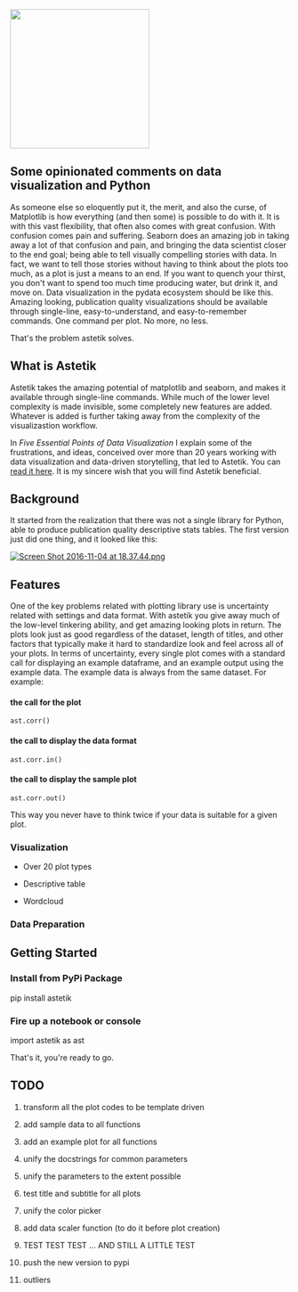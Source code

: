 <img width=250 src='https://raw.githubusercontent.com/mikkokotila/astetik/master/logo.png'>

## Some opinionated comments on data visualization and Python

As someone else so eloquently put it, the merit, and also the curse, of Matplotlib is how everything (and then some) is possible to do with it. It is with this vast flexibility, that often also comes with great confusion. With confusion comes pain and suffering. Seaborn does an amazing job in taking away a lot of that confusion and pain, and bringing the data scientist closer to the end goal; being able to tell visually compelling stories with data. In fact, we want to tell those stories without having to think about the plots too much, as a plot is just a means to an end. If you want to quench your thirst, you don't want to spend too much time producing water, but drink it, and move on. Data visualization in the pydata ecosystem should be like this. Amazing looking, publication quality visualizations should be available through single-line, easy-to-understand, and easy-to-remember commands. One command per plot. No more, no less. 

That's the problem astetik solves.

## What is Astetik

Astetik takes the amazing potential of matplotlib and seaborn, and makes it available through single-line commands. While much of the lower level complexity is made invisible, some completely new features are added. Whatever is added is further taking away from the complexity of the visualizastion workflow. 

In *Five Essential Points of Data Visualization* I explain some of the frustrations, and ideas, conceived over more than 20 years working with data visualization and data-driven storytelling, that led to Astetik. You can [read it here](https://medium.com/@mikkokotila/five-essential-points-on-data-visualization-2856b80730b3). It is my sincere wish that you will find Astetik beneficial. 

## Background 

It started from the realization that there was not a single library for Python, able to produce publication quality descriptive stats tables. The first version just did one thing, and it looked like this: 

[![Screen Shot 2016-11-04 at 18.37.44.png](https://s14.postimg.org/hnoexoujl/Screen_Shot_2016_11_04_at_18_37_44.png)](https://postimg.org/image/70uls9me5/)

## Features 

One of the key problems related with plotting library use is uncertainty related with settings and data format. With astetik you give away much of the low-level tinkering ability, and get amazing looking plots in return. The plots look just as good regardless of the dataset, length of titles, and other factors that typically make it hard to standardize look and feel across all of your plots. In terms of uncertainty, every single plot comes with a standard call for displaying an example dataframe, and an example output using the example data. The example data is always from the same dataset. For example: 

#### the call for the plot

    ast.corr()
    
#### the call to display the data format

    ast.corr.in()

#### the call to display the sample plot 

    ast.corr.out()

This way you never have to think twice if your data is suitable for a given plot. 

### Visualization

- Over 20 plot types

- Descriptive table

- Wordcloud

### Data Preparation 


## Getting Started 

### Install from PyPi Package 

   pip install astetik

### Fire up a notebook or console

   import astetik as ast
   
That's it, you're ready to go. 

## TODO

1) transform all the plot codes to be template driven

2) add sample data to all functions

3) add an example plot for all functions

4) unify the docstrings for common parameters

5) unify the parameters to the extent possible

6) test title and subtitle for all plots

7) unify the color picker

8) add data scaler function (to do it before plot creation) 

9) TEST TEST TEST ... AND STILL A LITTLE TEST

10) push the new version to pypi

9) outliers
